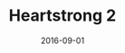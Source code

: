 ---
title: Heartstrong 2
articlename: >-
  Rationale and design of a randomized trial of automated hovering for post-myocardial infarction patients: The HeartStrong program
date: 2016-09-01
summary: >-
  Coronary artery disease is the single leading cause of death in the United States, and medications can significantly reduce the rate of repeat cardiovascular events and treatment procedures. Adherence to these medications, however, is very low.
authors: >-
  Andrea B. Troxel, ScD; Andrea B. Troxel, ScD; Andrea B. Troxel, David A. Asch, MD, MBA, Shivan J. Mehta, MD, MBA, MSHP, Laurie Norton, MA, Devon Taylor, BS, Tirza A. Calderon, MPH, Raymond Lim, MA, Jingsan Zhu, MS, MBA, Daniel M. Kolansky, MD, Brian M. Drachman, MD, Kevin G. Volpp, MD, PhD
source: 'http://www.ahjonline.com/article/S0002-8703(16)30093-X/abstract'
---